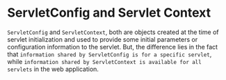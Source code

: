 # ServletConfig and Servlet Context
`ServletConfig` and `ServletContext`, both are objects created at the time of servlet initialization and used to provide some initial parameters or configuration information to the servlet. But, the difference lies in the fact that `information shared by ServletConfig is for a specific servlet`, while  `information shared by ServletContext is available for all servlets` in the web application.
